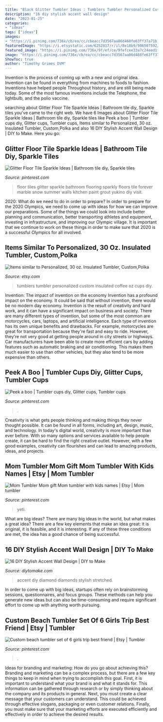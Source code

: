 ```yaml
---
title: "Black Glitter Tumbler Ideas : Tumblers Tumbler Personalized Custom Insulated Coffee Oz Cups Diy"
description: "16 diy stylish accent wall design"
date: "2023-01-25"
categories:
- "ideas"
tags: ["ideas"]
images:
- "https://i.pinimg.com/736x/cb/ea/cc/cbeacc7d3567aa86d468fe63ff37a71b.jpg"
featuredImage: "https://i.etsystatic.com/6252817/r/il/8e18b9/986507592/il_570xN.986507592_sf5p.jpg"
featured_image: "https://i.pinimg.com/736x/9f/ef/ce/9fefcee33a7c24eed1f83355ad404d82.jpg"
image: "https://i.pinimg.com/736x/cb/ea/cc/cbeacc7d3567aa86d468fe63ff37a71b.jpg"
ShowToc: true
author: "Timothy Grimes DVM"
---
```



Invention is the process of coming up with a new and original idea. Invention can be found in everything from machines to foods to fashion. Inventions have helped people Throughout history, and are still being made today. Some of the most famous inventions include the Telephone, the lightbulb, and the polio vaccine.

	

		
searching about Glitter Floor Tile Sparkle Ideas | Bathroom tile diy, Sparkle tiles you've came to the right web. We have 6 Images about Glitter Floor Tile Sparkle Ideas | Bathroom tile diy, Sparkle tiles like Peek a boo | Tumbler cups diy, Glitter cups, Tumbler cups, Items similar to Personalized, 30 oz. Insulated Tumbler, Custom,Polka and also 16 DIY Stylish Accent Wall Design | DIY to Make. Here you go:
		
    
## Glitter Floor Tile Sparkle Ideas | Bathroom Tile Diy, Sparkle Tiles

<img loading=lazy src="https://i.pinimg.com/736x/f9/6b/c0/f96bc098bf9c75676572a5e70d8a6b84.jpg" onerror="this.onerror=null;this.src='https://tse4.mm.bing.net/th?id=OIP.BATFWnhbLLaGWMLNrxYlUwHaJ4&amp;pid=15.1';" alt="Glitter Floor Tile Sparkle Ideas | Bathroom tile diy, Sparkle tiles">

_Source: pinterest.com_

>floor tiles glitter sparkle bathroom flooring sparkly floors tile forever marble snow summer walls kitchen paint grout yukino diy visit. 

	

2020: What do we need to do in order to prepare?
In order to prepare for the 2020 Olympics, we need to come up with ideas for how we can improve our preparations. Some of the things we could look into include better planning and communication, better transporting athletes and equipment, investing in infrastructure, and improving our Olympic village. It is important that we continue to work on these things in order to make sure that 2020 is a successful Olympics for all involved.

    
## Items Similar To Personalized, 30 Oz. Insulated Tumbler, Custom,Polka

<img loading=lazy src="https://i.etsystatic.com/6252817/r/il/8e18b9/986507592/il_570xN.986507592_sf5p.jpg" onerror="this.onerror=null;this.src='https://tse3.mm.bing.net/th?id=OIP.mF-a-bB08cuaKEwLbBGetAHaLJ&amp;pid=15.1';" alt="Items similar to Personalized, 30 oz. Insulated Tumbler, Custom,Polka">

_Source: etsy.com_

>tumblers tumbler personalized custom insulated coffee oz cups diy. 

	

Invention: The impact of invention on the economy
Invention has a profound impact on the economy. It could be said that without invention, there would be no modern day economy. Invention is the result of creativity and hard work, and it can have a significant impact on business and society. There are many different types of invention, but some of the most common are motorcycles, cars, laptops, and artificial intelligence. Each type of invention has its own unique benefits and drawbacks. For example, motorcycles are great for transportation because they're fast and easy to ride. However, they're not very good at getting people around in city streets or highways. Car manufacturers have been able to create more efficient cars by adding features such as automatic braking and air conditioning. This makes them much easier to use than other vehicles, but they also tend to be more expensive than others.

    
## Peek A Boo | Tumbler Cups Diy, Glitter Cups, Tumbler Cups

<img loading=lazy src="https://i.pinimg.com/736x/9f/ef/ce/9fefcee33a7c24eed1f83355ad404d82.jpg" onerror="this.onerror=null;this.src='https://tse4.mm.bing.net/th?id=OIP.serPGPFUe9uKAEWWcUeZSAHaLd&amp;pid=15.1';" alt="Peek a boo | Tumbler cups diy, Glitter cups, Tumbler cups">

_Source: pinterest.com_

>. 

	

Creativity is what gets people thinking and making things they never thought possible. It can be found in all forms, including art, design, music, and technology. In today's digital world, creativity is more important than ever before. With so many options and services available to help people create, it can be hard to find the right creative outlet. However, with a few good examples, creativity can flourishes and can lead to amazing products, ideas, and projects.

    
## Mom Tumbler Mom Gift Mom Tumbler With Kids Names | Etsy | Mom Tumbler

<img loading=lazy src="https://i.pinimg.com/736x/37/a4/64/37a464ac2831f16e8d991d0e35497bd6.jpg" onerror="this.onerror=null;this.src='https://tse3.mm.bing.net/th?id=OIP.omij7ivBhjsWnn7By9fzuQHaJ3&amp;pid=15.1';" alt="Mom Tumbler Mom gift Mom tumbler with kids names | Etsy | Mom tumbler">

_Source: pinterest.com_

>yeti. 

	

What are big ideas?
There are many big ideas in the world, but what makes a great idea? There are a few key elements that make an idea great: it is original, it is feasible, and it is interesting. If any of these three conditions are met, the idea has a good chance of being successful.

    
## 16 DIY Stylish Accent Wall Design | DIY To Make

<img loading=lazy src="http://www.diytomake.com/wp-content/uploads/2015/10/Diamond-Accent-Wall-DIY.jpg" onerror="this.onerror=null;this.src='https://tse3.mm.bing.net/th?id=OIP._uF0hk947YO49DUIKQRqKAHaKl&amp;pid=15.1';" alt="16 DIY Stylish Accent Wall Design | DIY to Make">

_Source: diytomake.com_

>accent diy diamond diamonds stylish stretched. 

	

In order to come up with big ideas, startups often rely on brainstorming sessions, questionnaires, and focus groups. These methods can help you generate new ideas but can also be time-consuming and require significant effort to come up with anything worth pursuing.

    
## Custom Beach Tumbler Set Of 6 Girls Trip Best Friend | Etsy | Tumbler

<img loading=lazy src="https://i.pinimg.com/736x/cb/ea/cc/cbeacc7d3567aa86d468fe63ff37a71b.jpg" onerror="this.onerror=null;this.src='https://tse1.mm.bing.net/th?id=OIP.sWWWYKzUn6-K_Lx9JJlkLwHaJ4&amp;pid=15.1';" alt="Custom beach tumbler set of 6 girls trip best friend | Etsy | Tumbler">

_Source: pinterest.com_

>. 

	

Ideas for branding and marketing: How do you go about achieving this?
Branding and marketing can be a complex process, but there are a few key things to keep in mind when trying to accomplish this goal. First, it is important to understand what your brand is and what it stands for. This information can be gathered through research or by simply thinking about the company and its products in general. Next, you must create a clear message that your customers can understand. This could be achieved through effective slogans, packaging or even customer relations. Finally, you must make sure that your marketing efforts are executed efficiently and effectively in order to achieve the desired results.

